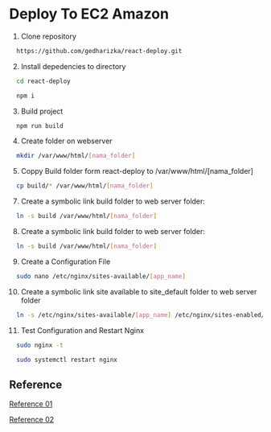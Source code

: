 # Deploy To EC2 Amazon

1. Clone repository

```bash
  https://github.com/gedharizka/react-deploy.git
```

2. Install depedencies to directory
```bash
  cd react-deploy
```
```bash
  npm i
```

3. Build project
```bash
  npm run build
```

4. Create folder on webserver
```bash
  mkdir /var/www/html/[nama_folder]
```

5. Coppy Build folder form react-deploy to /var/www/html/[nama_folder] 
```bash
  cp build/* /var/www/html/[nama_folder]
```


7. Create a symbolic link build folder to web server folder:
```bash
  ln -s build /var/www/html/[nama_folder]
```

8. Create a symbolic link build folder to web server folder:
```bash
  ln -s build /var/www/html/[nama_folder]
```

9. Create a Configuration File
```bash
  sudo nano /etc/nginx/sites-available/[app_name]
```

10. Create a symbolic link site available to site_default folder to web server folder
```bash
  ln -s /etc/nginx/sites-available/[app_name] /etc/nginx/sites-enabled/[app_name]
```

11. Test Configuration and Restart Nginx
```bash
  sudo nginx -t
```

```bash
  sudo systemctl restart nginx
```

## Reference

[Reference 01](https://medium.com/@idrisaziz52/bagaimana-cara-deploy-reactjs-dengan-nginx-55e989f4eb56)

[Reference 02](https://www.digitalocean.com/community/tutorials/deploy-react-application-with-nginx-on-ubuntu)

